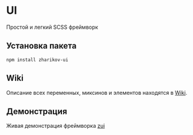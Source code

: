 # UI
Простой и легкий SCSS фреймворк

## Установка пакета
`npm install zharikov-ui`

## Wiki
Описание всех переменных, миксинов и элементов находятся в [Wiki](https://github.com/a-zharikov/ui/wiki).

## Демонстрация
Живая демонстрация фреймворка [zui](http://zui.zharikov.design/) 
